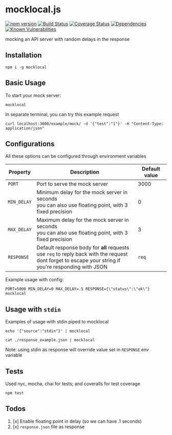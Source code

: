 # mocklocal.js
[![npm version](https://badge.fury.io/js/mocklocal.svg)](https://www.npmjs.com/package/mocklocal) [![Build Status](https://travis-ci.org/kemalelmizan/mocklocal.svg?branch=master)](https://travis-ci.org/kemalelmizan/mocklocal) [![Coverage Status](https://coveralls.io/repos/github/kemalelmizan/mocklocal/badge.svg?branch=master)](https://coveralls.io/github/kemalelmizan/mocklocal?branch=master) [![Dependencies](https://david-dm.org/kemalelmizan/mocklocal.svg)](https://david-dm.org/kemalelmizan/mocklocal) [![Known Vulnerabilities](https://snyk.io/test/github/kemalelmizan/mocklocal/badge.svg?targetFile=package.json)](https://snyk.io/test/github/kemalelmizan/mocklocal?targetFile=package.json)

mocking an API server with random delays in the response

## Installation
```
npm i -g mocklocal
```

## Basic Usage
To start your mock server:
```
mocklocal
```
In separate terminal, you can try this example request
```
curl localhost:3000/example/mock/ -d '{"test":"1"}' -H "Content-Type: application/json"
```

## Configurations
All these options can be configured through environment variables

| Property | Description | Default value |
|-|-|-|
| `PORT` | Port to serve the mock server | 3000 |
| `MIN_DELAY` | Minimum delay for the mock server in seconds <br> you can also use floating point, with 3 fixed precision | 0 |
| `MAX_DELAY` | Maximum delay for the mock server in seconds <br> you can also use floating point, with 3 fixed precision | 3 |
| `RESPONSE` | Default response body for **all** requests <br> use `req` to reply back with the request <br> dont forget to escape your string if you're responding with JSON | `req` |

Example usage with config:
```
PORT=5000 MIN_DELAY=0 MAX_DELAY=.5 RESPONSE={\"status\":\"ok\"} mocklocal
```

## Usage with `stdin`
Examples of usage with stdin piped to mocklocal
```
echo '{"source":"stdin"}' | mocklocal
```
```
cat ./response_example.json | mocklocal
```
Note: using stdin as response will override value set in `RESPONSE` env variable

## Tests
Used nyc, mocha, chai for tests; and coveralls for test coverage
```
npm test
```

## Todos

1.  [x] Enable floating point in delay (so we can have .1 seconds)
1.  [x] `response.json` file as response
